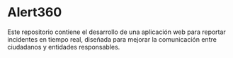 # Alert360
Este repositorio contiene el desarrollo de una aplicación web para reportar incidentes en tiempo real, diseñada para mejorar la comunicación entre ciudadanos y entidades responsables.
